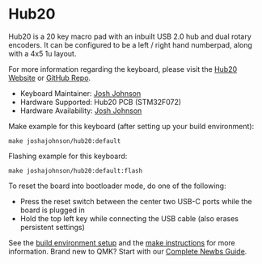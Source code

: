 # Hub20

Hub20 is a 20 key macro pad with an inbuilt USB 2.0 hub and dual rotary encoders. It can be configured to be a left / right hand numberpad, along with a 4x5 1u layout.

For more information regarding the keyboard, please visit the [Hub20 Website](https://www.joshajohnson.com/hub20) or [GitHub Repo](https://github.com/joshajohnson/Hub20).

* Keyboard Maintainer: [Josh Johnson](https://github.com/joshajohnson)
* Hardware Supported: Hub20 PCB (STM32F072)
* Hardware Availability: [Josh Johnson](https://www.joshajohnson.com/hub20)

Make example for this keyboard (after setting up your build environment):

    make joshajohnson/hub20:default

Flashing example for this keyboard:

    make joshajohnson/hub20:default:flash

To reset the board into bootloader mode, do one of the following:

* Press the reset switch between the center two USB-C ports while the board is plugged in
* Hold the top left key while connecting the USB cable (also erases persistent settings)

See the [build environment setup](https://docs.qmk.fm/#/getting_started_build_tools) and the [make instructions](https://docs.qmk.fm/#/getting_started_make_guide) for more information. Brand new to QMK? Start with our [Complete Newbs Guide](https://docs.qmk.fm/#/newbs).
